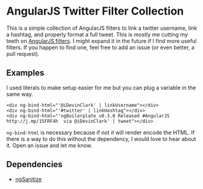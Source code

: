 # AngularJS Twitter Filter Collection
This is a simple collection of AngularJS filters to link a twitter username, link a hashtag, and properly format a full tweet. This is mostly me cutting my teeth on [AngularJS filters](http://docs.angularjs.org/guide/dev_guide.templates.filters.creating_filters). I might expand it in the future if I find more useful filters. If you happen to find one, feel free to add an issue (or even better, a pull request).

## Examples

I used literals to make setup easier for me but you can plug a variable in the same way.

    <div ng-bind-html="'@iDevinClark' | linkUsername"></div>
    <div ng-bind-html="'#twitter' | linkHashtag"></div>
    <div ng-bind-html="'ngBoilerplate v0.3.0 Released #AngularJS http://j.mp/15FRF4h  via @iDevinClark' | tweet"></div>

`ng-bind-html` is necessary because if not it will render encode the HTML. If there is a way to do this without the dependency, I would love to hear about it. Open an issue and let me know.

## Dependencies
* [ngSanitize](http://docs.angularjs.org/api/ngSanitize)